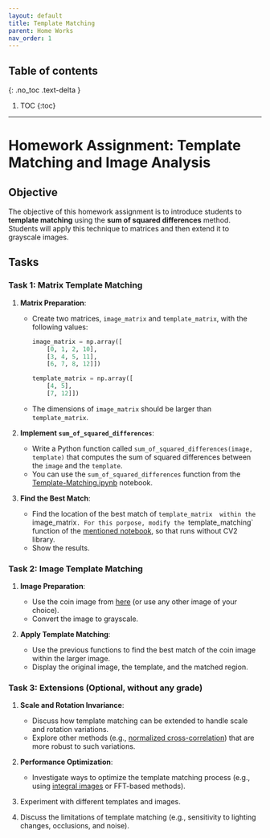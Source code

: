 ```yaml
---
layout: default
title: Template Matching
parent: Home Works
nav_order: 1
---
```


## Table of contents

{: .no_toc .text-delta }

1. TOC
{:toc}

---

# Homework Assignment: Template Matching and Image Analysis

## Objective
The objective of this homework assignment is to introduce students to **template matching** using the **sum of squared differences** method. Students will apply this technique to matrices and then extend it to grayscale images.

## Tasks

### Task 1: Matrix Template Matching
1. **Matrix Preparation**:
   - Create two matrices, `image_matrix` and `template_matrix`, with the following values:
     ```python
     image_matrix = np.array([
         [0, 1, 2, 10],
         [3, 4, 5, 11],
         [6, 7, 8, 12]])

     template_matrix = np.array([ 
         [4, 5],
         [7, 12]])
     ```
   - The dimensions of `image_matrix` should be larger than `template_matrix`.

2. **Implement `sum_of_squared_differences`**:
   - Write a Python function called `sum_of_squared_differences(image, template)` that computes the sum of squared differences between the `image` and the `template`.
   - You can use the `sum_of_squared_differences` function from the [Template-Matching.ipynb](https://github.com/Sri-Sai-Charan/Template-Matching) notebook.

3. **Find the Best Match**:
   - Find the location of the best match of `template_matrix  within the `image_matrix`.
   For this porpose, modify the `template_matching` function of the [mentioned notebook](https://github.com/Sri-Sai-Charan/Template-Matching), so that runs without CV2 library.
   - Show the results.

### Task 2: Image Template Matching
1. **Image Preparation**:
   - Use the coin image from [here](https://scikit-image.org/docs/stable/auto_examples/features_detection/plot_template.html) (or use any other image of your choice).
   - Convert the image to grayscale.

2. **Apply Template Matching**:
   - Use the previous functions to find the best match of the coin image within the larger image.
   - Display the original image, the template, and the matched region.

### Task 3: Extensions (Optional, without any grade)

1. **Scale and Rotation Invariance**:
   - Discuss how template matching can be extended to handle scale and rotation variations.
   - Explore other methods (e.g., [normalized cross-correlation](https://xcdskd.readthedocs.io/en/latest/cross_correlation/cross_correlation_coefficient.html)) that are more robust to such variations.

2. **Performance Optimization**:
   - Investigate ways to optimize the template matching process (e.g., using [integral images](https://levelup.gitconnected.com/the-integral-image-4df3df5dce35) or FFT-based methods).

3. Experiment with different templates and images.

4. Discuss the limitations of template matching (e.g., sensitivity to lighting changes, occlusions, and noise).
